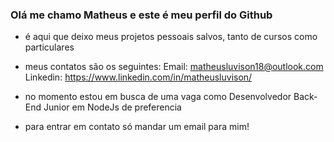 ### Olá me chamo Matheus e este é meu perfil do Github

- é aqui que deixo meus projetos pessoais salvos,  tanto de cursos como particulares

- meus contatos são os seguintes:
Email: matheusluvison18@outlook.com
Linkedin: https://www.linkedin.com/in/matheusluvison/

- no momento estou em busca de uma vaga como Desenvolvedor Back-End Junior em NodeJs de preferencia

- para entrar em contato só mandar um email para mim!
